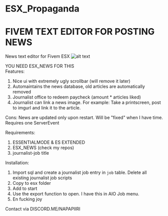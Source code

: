 # ESX_Propaganda
# FIVEM TEXT EDITOR FOR POSTING NEWS

News text editor for Fivem ESX
![alt text](https://i.imgur.com/BKO6WgR.jpg)  

YOU NEED ESX_NEWS FOR THIS  
Features:
1. Nice ui with extremely ugly scrollbar (will remove it later)
2. Automaintains the news database, old articles are automatically removed
3. Journalist office to redeem paycheck (amount * articles liked)
4. Journalist can link a news image. For example: Take a printscreen, post to imgurl and link it to the article.

Cons:
News are updated only upon restart. Will be "fixed" when I have time. Requires one ServerEvent

Requirements:
1. ESSENTIALMODE & ES EXTENDED
2. ESX_NEWS (check my repos)
3. journalist-job title

Installation:
1. Import sql and create a journalist job entry in `job` table. Delete all existing journalist job scripts
2. Copy to esx folder
3. Add to start
4. Use the export function to open. I have this in AIO Job menu.
5. En fucking joy

Contact via DISCORD.ME/NAPAPIIRI

